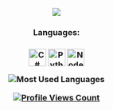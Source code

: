 



<p align="center">
  <a href="https://discord.com/users/404802417629331466" target"blank_"><img src="https://img.shields.io/badge/discord%20-7289DA.svg?&style=for-the-badge&logo=discord&logoColor=white"></a>
</p>
<h3 align="center">Languages:<h3>
<p align="center">
<img align="center" alt="C#" width="35px" src="https://www.pinclipart.com/picdir/big/124-1248748_free-western-clip-art.png">
<img align="center" alt="Python" width="35px" src="https://cdn.discordapp.com/attachments/797738234750173214/797917618182946816/kisspng-angle-text-symbol-brand-other-python-5ab0c09b9ea1a7.3286927515215330836498.png">
<img align="center" alt="Node.js" width="35px" src="https://mercedesdavila.github.io/img/nodejs.png">
</p>

<p align="center">
    <img src="https://github-readme-stats.vercel.app/api/top-langs/?username=404mqs&layout=compact&theme=tokyonight" alt="Most Used Languages">
  </p>
  <a href="https://github.com/404mqs">
  <p align="center">
    <img src="https://komarev.com/ghpvc/?username=404mqs" alt="Profile Views Count">
    <p align="center">
